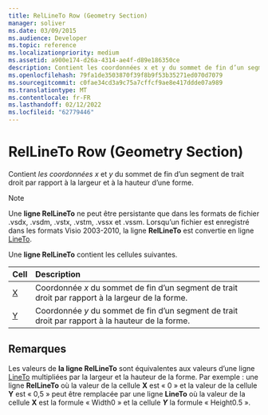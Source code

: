 ```yaml
---
title: RelLineTo Row (Geometry Section)
manager: soliver
ms.date: 03/09/2015
ms.audience: Developer
ms.topic: reference
ms.localizationpriority: medium
ms.assetid: a900e174-d26a-4314-ae4f-d89e186350ce
description: Contient les coordonnées x et y du sommet de fin d’un segment de trait droit par rapport à la largeur et à la hauteur d’une forme.
ms.openlocfilehash: 79fa1de3503870f39f8b9f53b35271ed070d7079
ms.sourcegitcommit: c0fae34cd3a9c75a7cffcf9ae8e417ddde07a989
ms.translationtype: MT
ms.contentlocale: fr-FR
ms.lasthandoff: 02/12/2022
ms.locfileid: "62779446"
---
```

# <a name="rellineto-row-geometry-section"></a>RelLineTo Row (Geometry Section)

Contient  *les coordonnées x*  et  *y*  du sommet de fin d’un segment de trait droit par rapport à la largeur et à la hauteur d’une forme. 
  
> [!NOTE]
> Une **ligne RelLineTo** ne peut être persistante que dans les formats de fichier .vsdx, .vsdm, .vstx, .vstm, .vssx et .vssm. Lorsqu’un fichier est enregistré dans les formats Visio 2003-2010, la ligne **RelLineTo** est convertie en ligne [LineTo](lineto-row-geometry-section.md). 
  
Une **ligne RelLineTo** contient les cellules suivantes. 
  
|**Cell**|**Description**|
|:-----|:-----|
|[X](x-cell-geometry-section.md) <br/> |Coordonnée *x*  du sommet de fin d’un segment de trait droit par rapport à la largeur de la forme. |
|[Y](y-cell-geometry-section.md) <br/> |Coordonnée *y*  du sommet de fin d’un segment de trait droit par rapport à la hauteur de la forme. |
   
## <a name="remarks"></a>Remarques

Les valeurs de **la ligne RelLineTo** sont équivalentes aux valeurs d’une ligne [LineTo](lineto-row-geometry-section.md) multipliées par la largeur et la hauteur de la forme. Par exemple : une ligne **RelLineTo** où la valeur de la cellule **X** est « 0 » et la valeur de la cellule **Y** est « 0,5 » peut être remplacée par une ligne **LineTo** où la valeur de la cellule **X** est la formule « Width0 » et la cellule ***Y*** la formule « Height0.5 ». 
  

